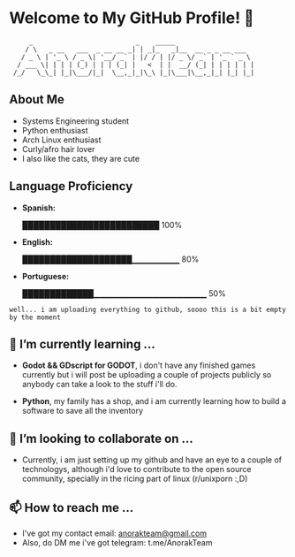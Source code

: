 # Welcome to My GitHub Profile! 🚀

```
     _                          _    _____                    
    / \   _ __   ___  _ __ __ _| | _|_   _|__  __ _ _ __ ___  
   / _ \ | '_ \ / _ \| '__/ _` | |/ / | |/ _ \/ _` | '_ ` _ \ 
  / ___ \| | | | (_) | | | (_| |   <  | |  __/ (_| | | | | | |
 /_/   \_\_| |_|\___/|_|  \__,_|_|\_\ |_|\___|\__,_|_| |_| |_|
```
       
## About Me
- Systems Engineering student
- Python enthusiast
- Arch Linux enthusiast
- Curly/afro hair lover
- I also like the cats, they are cute

## Language Proficiency
- **Spanish:**
  
    █████████████████████████ 100%
- **English:**
  
    ████████████████████▁▁▁▁▁▁▁▁   80%
- **Portuguese:**
  
    █████████████▁▁▁▁▁▁▁▁▁▁▁▁▁▁▁▁▁▁▁   50%


`well... i am uploading everything to github, soooo this is a bit empty by the moment` 
 
## 🌱 I’m currently learning ...
- **Godot && GDscript for GODOT**, i don't have any finished games currently but i will post be uploading a couple of projects publicly
so anybody can take a look to the stuff i'll do.

- **Python**, my family has a shop, and i am currently learning how to build a software to save all the inventory

## 💞️ I’m looking to collaborate on ...
- Currently, i am just setting up my github and have an eye to a couple of technologys, although i'd love to contribute to the
open source community, specially in the ricing part of linux (r/unixporn :,D)
  

## 📫 How to reach me ...
- I've got my contact email: anorakteam@gmail.com
- Also, do DM me i've got telegram: t.me/AnorakTeam





